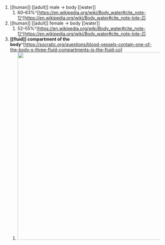 1. [[human]] [[adult]] male → body [[water]]
	1. 60–63%^[https://en.wikipedia.org/wiki/Body_water#cite_note-1]^[https://en.wikipedia.org/wiki/Body_water#cite_note-lote-2]
2. [[human]] [[adult]] female → body [[water]]
	1. 52–55%^[https://en.wikipedia.org/wiki/Body_water#cite_note-1]^[https://en.wikipedia.org/wiki/Body_water#cite_note-lote-2]
3. **[[fluid]] compartment of the body**^[https://socratic.org/questions/blood-vessels-contain-one-of-the-body-s-three-fluid-compartments-is-the-fluid-co]
	1. <img src="https://useruploads.socratic.org/ckpxI6n7QJ2wEgjAitDI_slide0001_image001.jpg" width="600" />